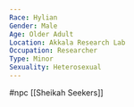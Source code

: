 ```yaml
---
Race: Hylian
Gender: Male
Age: Older Adult
Location: Akkala Research Lab
Occupation: Researcher
Type: Minor
Sexuality: Heterosexual
---
```

#npc [[Sheikah Seekers]]

